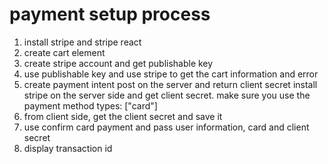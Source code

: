 # payment setup process

1. install stripe and stripe react
2. create cart element
3. create stripe account and get publishable key
4. use publishable key and use stripe to get the cart information and error
5. create payment intent post on the server and return client secret
   install stripe on the server side and get client secret. make sure you use the payment method types: ["card"]
6. from client side, get the client secret and save it
7. use confirm card payment and pass user information, card and client secret
8. display transaction id
